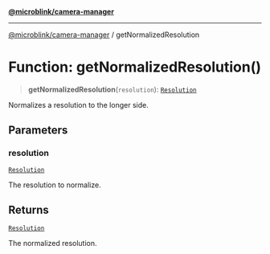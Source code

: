 [**@microblink/camera-manager**](../README.md)

***

[@microblink/camera-manager](../README.md) / getNormalizedResolution

# Function: getNormalizedResolution()

> **getNormalizedResolution**(`resolution`): [`Resolution`](../type-aliases/Resolution.md)

Normalizes a resolution to the longer side.

## Parameters

### resolution

[`Resolution`](../type-aliases/Resolution.md)

The resolution to normalize.

## Returns

[`Resolution`](../type-aliases/Resolution.md)

The normalized resolution.
